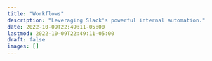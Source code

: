 ```yaml
---
title: "Workflows"
description: "Leveraging Slack's powerful internal automation."
date: 2022-10-09T22:49:11-05:00
lastmod: 2022-10-09T22:49:11-05:00
draft: false
images: []
---
```



